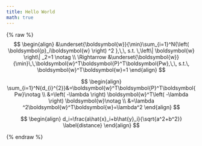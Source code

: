 ```yaml
---
title: Hello World
math: true
---
```


{% raw %}
$$
\begin{align}
&\underset{\boldsymbol{w}}{\min}\sum_{i=1}^N{\left( \boldsymbol{p}_i\boldsymbol{w} \right) ^2 },\,\, s.t. \,\left\| \boldsymbol{w} \right\| _2=1 \notag
\\
\Rightarrow &\underset{\boldsymbol{w}}{\min}\,\,\boldsymbol{w}^T\boldsymbol{P}^T\boldsymbol{Pw},\,\, s.t.\, \boldsymbol{w}^T\boldsymbol{w}=1
\end{align}
$$


$$
\begin{align}
\sum_{i=1}^N{d_{i}^{2}}&=\boldsymbol{w}^T\boldsymbol{P}^T\boldsymbol{Pw}\notag
\\
&=\left( -\lambda \right) \boldsymbol{w}^T\left( -\lambda \right) \boldsymbol{w}\notag
\\
&=\lambda ^2\boldsymbol{w}^T\boldsymbol{w}=\lambda^2
\end{align}
$$


$$
\begin{align}
d_i=\frac{a\hat{x}_i+b\hat{y}_i}{\sqrt{a^2+b^2}} \label{distance}
\end{align}
$$

{% endraw %}